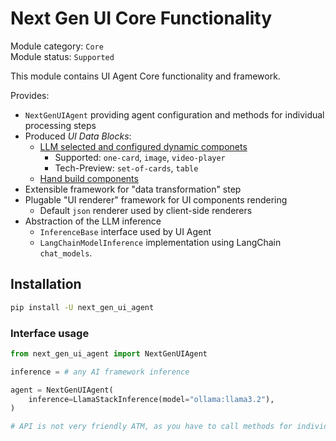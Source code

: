 # Next Gen UI Core Functionality

Module category: `Core`  
Module status: `Supported`

This module contains UI Agent Core functionality and framework.

Provides:

* `NextGenUIAgent` providing agent configuration and methods for individual processing steps
* Produced *UI Data Blocks*:
  * [LLM selected and configured dynamic componets](https://redhat-ux.github.io/next-gen-ui-agent/guide/dynamic_components/)
    * Supported: `one-card`, `image`, `video-player`
    * Tech-Preview: `set-of-cards`, `table`
  * [Hand build components](https://redhat-ux.github.io/next-gen-ui-agent/guide/hand_build_components/)
* Extensible framework for "data transformation" step
* Plugable "UI renderer" framework for UI components rendering
  * Default `json` renderer used by client-side renderers
* Abstraction of the LLM inference
  * `InferenceBase` interface used by UI Agent
  * `LangChainModelInference` implementation using LangChain `chat_models`.

## Installation

```sh
pip install -U next_gen_ui_agent
```

### Interface usage

```py
from next_gen_ui_agent import NextGenUIAgent

inference = # any AI framework inference

agent = NextGenUIAgent(
    inference=LlamaStackInference(model="ollama:llama3.2"),
)

# API is not very friendly ATM, as you have to call methods for individual processing steps. We plan to improve it iit the near future.

```
